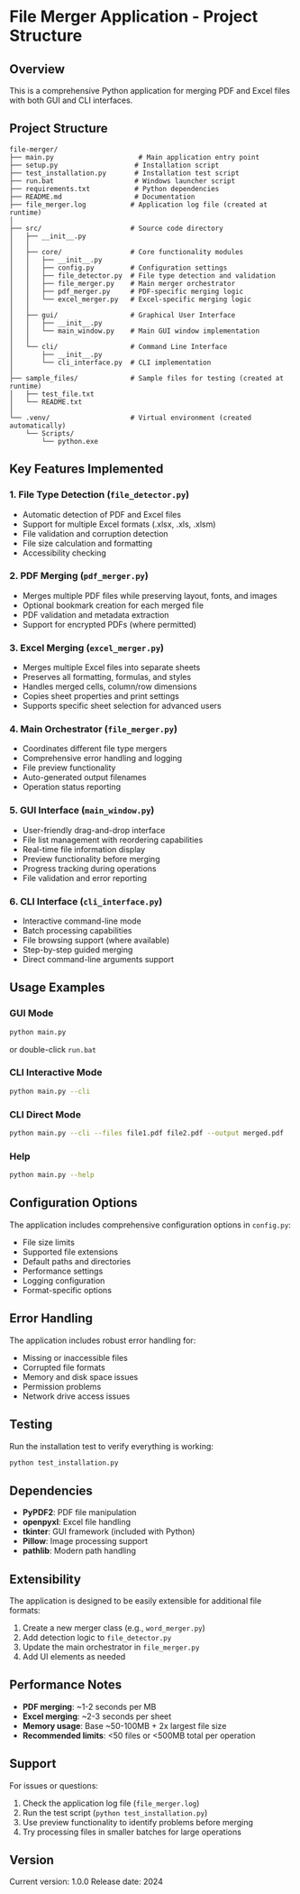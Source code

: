 # File Merger Application - Project Structure

## Overview
This is a comprehensive Python application for merging PDF and Excel files with both GUI and CLI interfaces.

## Project Structure
```
file-merger/
├── main.py                     # Main application entry point
├── setup.py                   # Installation script
├── test_installation.py       # Installation test script
├── run.bat                    # Windows launcher script
├── requirements.txt           # Python dependencies
├── README.md                  # Documentation
├── file_merger.log           # Application log file (created at runtime)
│
├── src/                      # Source code directory
│   ├── __init__.py
│   │
│   ├── core/                 # Core functionality modules
│   │   ├── __init__.py
│   │   ├── config.py         # Configuration settings
│   │   ├── file_detector.py  # File type detection and validation
│   │   ├── file_merger.py    # Main merger orchestrator
│   │   ├── pdf_merger.py     # PDF-specific merging logic
│   │   └── excel_merger.py   # Excel-specific merging logic
│   │
│   ├── gui/                  # Graphical User Interface
│   │   ├── __init__.py
│   │   └── main_window.py    # Main GUI window implementation
│   │
│   └── cli/                  # Command Line Interface
│       ├── __init__.py
│       └── cli_interface.py  # CLI implementation
│
├── sample_files/             # Sample files for testing (created at runtime)
│   ├── test_file.txt
│   └── README.txt
│
└── .venv/                    # Virtual environment (created automatically)
    └── Scripts/
        └── python.exe
```

## Key Features Implemented

### 1. File Type Detection (`file_detector.py`)
- Automatic detection of PDF and Excel files
- Support for multiple Excel formats (.xlsx, .xls, .xlsm)
- File validation and corruption detection
- File size calculation and formatting
- Accessibility checking

### 2. PDF Merging (`pdf_merger.py`)
- Merges multiple PDF files while preserving layout, fonts, and images
- Optional bookmark creation for each merged file
- PDF validation and metadata extraction
- Support for encrypted PDFs (where permitted)

### 3. Excel Merging (`excel_merger.py`)
- Merges multiple Excel files into separate sheets
- Preserves all formatting, formulas, and styles
- Handles merged cells, column/row dimensions
- Copies sheet properties and print settings
- Supports specific sheet selection for advanced users

### 4. Main Orchestrator (`file_merger.py`)
- Coordinates different file type mergers
- Comprehensive error handling and logging
- File preview functionality
- Auto-generated output filenames
- Operation status reporting

### 5. GUI Interface (`main_window.py`)
- User-friendly drag-and-drop interface
- File list management with reordering capabilities
- Real-time file information display
- Preview functionality before merging
- Progress tracking during operations
- File validation and error reporting

### 6. CLI Interface (`cli_interface.py`)
- Interactive command-line mode
- Batch processing capabilities
- File browsing support (where available)
- Step-by-step guided merging
- Direct command-line arguments support

## Usage Examples

### GUI Mode
```bash
python main.py
```
or double-click `run.bat`

### CLI Interactive Mode
```bash
python main.py --cli
```

### CLI Direct Mode
```bash
python main.py --cli --files file1.pdf file2.pdf --output merged.pdf
```

### Help
```bash
python main.py --help
```

## Configuration Options

The application includes comprehensive configuration options in `config.py`:
- File size limits
- Supported file extensions
- Default paths and directories
- Performance settings
- Logging configuration
- Format-specific options

## Error Handling

The application includes robust error handling for:
- Missing or inaccessible files
- Corrupted file formats
- Memory and disk space issues
- Permission problems
- Network drive access issues

## Testing

Run the installation test to verify everything is working:
```bash
python test_installation.py
```

## Dependencies

- **PyPDF2**: PDF file manipulation
- **openpyxl**: Excel file handling
- **tkinter**: GUI framework (included with Python)
- **Pillow**: Image processing support
- **pathlib**: Modern path handling

## Extensibility

The application is designed to be easily extensible for additional file formats:

1. Create a new merger class (e.g., `word_merger.py`)
2. Add detection logic to `file_detector.py`
3. Update the main orchestrator in `file_merger.py`
4. Add UI elements as needed

## Performance Notes

- **PDF merging**: ~1-2 seconds per MB
- **Excel merging**: ~2-3 seconds per sheet
- **Memory usage**: Base ~50-100MB + 2x largest file size
- **Recommended limits**: <50 files or <500MB total per operation

## Support

For issues or questions:
1. Check the application log file (`file_merger.log`)
2. Run the test script (`python test_installation.py`)
3. Use preview functionality to identify problems before merging
4. Try processing files in smaller batches for large operations

## Version
Current version: 1.0.0
Release date: 2024
